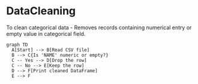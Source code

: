# DataCleaning
To clean categorical data - Removes records containing numerical entry or empty value in categorical field.
```mermaid
graph TD
  A[Start] --> B[Read CSV file]
  B --> C{Is 'NAME' numeric or empty?}
  C -- Yes --> D[Drop the row]
  C -- No --> E[Keep the row]
  D --> F[Print cleaned DataFrame]
  E --> F
